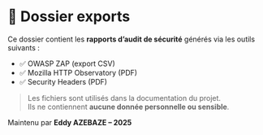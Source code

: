 # 📁 Dossier exports

Ce dossier contient les **rapports d’audit de sécurité** générés via les outils suivants :

- ✅ OWASP ZAP (export CSV)
- ✅ Mozilla HTTP Observatory (PDF)
- ✅ Security Headers (PDF)

> Les fichiers sont utilisés dans la documentation du projet.  
Ils ne contiennent **aucune donnée personnelle ou sensible**.

Maintenu par **Eddy AZEBAZE – 2025**
